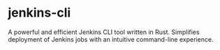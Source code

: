 # jenkins-cli
A powerful and efficient Jenkins CLI tool written in Rust. Simplifies deployment of Jenkins jobs with an intuitive command-line experience.
